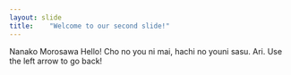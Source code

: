 ```yaml
---
layout: slide
title:    "Welcome to our second slide!"
---
```

 Nanako Morosawa Hello! Cho no you ni mai, hachi no youni sasu. Ari. 
Use the left arrow to go back!
